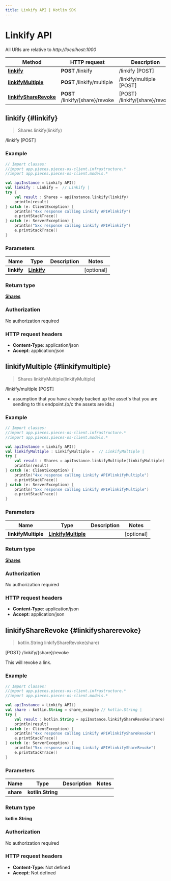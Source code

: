 ```yaml
---
title: Linkify API | Kotlin SDK
---
```


# Linkify API

All URIs are relative to *http://localhost:1000*

Method | HTTP request | Description
------------- | ------------- | -------------
[**linkify**](#linkify) | **POST** /linkify | /linkify [POST]
[**linkifyMultiple**](#linkifymultiple) | **POST** /linkify/multiple | /linkify/multiple [POST]
[**linkifyShareRevoke**](#linkifysharerevoke) | **POST** /linkify/\{share\}/revoke | [POST} /linkify/\{share\}/revoke


## **linkify** {#linkify}
> Shares linkify(linkify)

/linkify [POST]



### Example
```kotlin
// Import classes:
//import app.pieces.pieces-os-client.infrastructure.*
//import app.pieces.pieces-os-client.models.*

val apiInstance = Linkify API()
val linkify : Linkify =  // Linkify | 
try {
    val result : Shares = apiInstance.linkify(linkify)
    println(result)
} catch (e: ClientException) {
    println("4xx response calling Linkify API#linkify")
    e.printStackTrace()
} catch (e: ServerException) {
    println("5xx response calling Linkify API#linkify")
    e.printStackTrace()
}
```

### Parameters

Name | Type | Description  | Notes
------------- | ------------- | ------------- | -------------
 **linkify** | [**Linkify**](../models/Linkify)|  | [optional]

### Return type

[**Shares**](../models/Shares)

### Authorization

No authorization required

### HTTP request headers

 - **Content-Type**: application/json
 - **Accept**: application/json

## **linkifyMultiple** {#linkifymultiple}
> Shares linkifyMultiple(linkifyMultiple)

/linkify/multiple [POST]

- assumption that you have already backed up the asset&#39;s that you are sending to this endpoint.(b/c the assets are ids.)

### Example
```kotlin
// Import classes:
//import app.pieces.pieces-os-client.infrastructure.*
//import app.pieces.pieces-os-client.models.*

val apiInstance = Linkify API()
val linkifyMultiple : LinkifyMultiple =  // LinkifyMultiple | 
try {
    val result : Shares = apiInstance.linkifyMultiple(linkifyMultiple)
    println(result)
} catch (e: ClientException) {
    println("4xx response calling Linkify API#linkifyMultiple")
    e.printStackTrace()
} catch (e: ServerException) {
    println("5xx response calling Linkify API#linkifyMultiple")
    e.printStackTrace()
}
```

### Parameters

Name | Type | Description  | Notes
------------- | ------------- | ------------- | -------------
 **linkifyMultiple** | [**LinkifyMultiple**](../models/LinkifyMultiple)|  | [optional]

### Return type

[**Shares**](../models/Shares)

### Authorization

No authorization required

### HTTP request headers

 - **Content-Type**: application/json
 - **Accept**: application/json

## **linkifyShareRevoke** {#linkifysharerevoke}
> kotlin.String linkifyShareRevoke(share)

[POST} /linkify/\{share\}/revoke

This will revoke a link.

### Example
```kotlin
// Import classes:
//import app.pieces.pieces-os-client.infrastructure.*
//import app.pieces.pieces-os-client.models.*

val apiInstance = Linkify API()
val share : kotlin.String = share_example // kotlin.String | 
try {
    val result : kotlin.String = apiInstance.linkifyShareRevoke(share)
    println(result)
} catch (e: ClientException) {
    println("4xx response calling Linkify API#linkifyShareRevoke")
    e.printStackTrace()
} catch (e: ServerException) {
    println("5xx response calling Linkify API#linkifyShareRevoke")
    e.printStackTrace()
}
```

### Parameters

Name | Type | Description  | Notes
------------- | ------------- | ------------- | -------------
 **share** | **kotlin.String**|  |

### Return type

**kotlin.String**

### Authorization

No authorization required

### HTTP request headers

 - **Content-Type**: Not defined
 - **Accept**: Not defined

